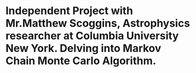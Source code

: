 # Independent Project with Mr.Matthew Scoggins, Astrophysics researcher at Columbia University New York. Delving into Markov Chain Monte Carlo Algorithm.
